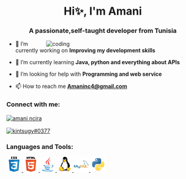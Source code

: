 <h1 align="center">Hi✨️, I'm Amani</h1>

<h3 align="center">A passionate,self-taught developer from Tunisia</h3>
<img align ="right" alt="coding" width="400 src="https://tenor.com/view/soulja-boy-pepe-typing-matrix-codes-gif-13307647">
                                                                        
                                                                        
- 🔭 I’m currently working on **Improving my development skills**

- 🌱 I’m currently learning **Java, python and everything about APIs**

- 🤝 I’m looking for help with **Programming and web service**

- 📫 How to reach me **Amaninc4@gmail.com**

<h3 align="left">Connect with me:</h3>

<p align="left">

<a href="https://linkedin.com/in/amani ncira" target="blank"><img align="center" src="https://raw.githubusercontent.com/rahuldkjain/github-profile-readme-generator/master/src/images/icons/Social/linked-in-alt.svg" alt="amani ncira" height="30" width="40" /></a>

<a href="https://discord.gg/kintsugy#0377" target="blank"><img align="center" src="https://raw.githubusercontent.com/rahuldkjain/github-profile-readme-generator/master/src/images/icons/Social/discord.svg" alt="kintsugy#0377" height="30" width="40" /></a>

</p>

<h3 align="left">Languages and Tools:</h3>

<p align="left"> <a href="https://www.w3schools.com/css/" target="_blank" rel="noreferrer"> <img src="https://raw.githubusercontent.com/devicons/devicon/master/icons/css3/css3-original-wordmark.svg" alt="css3" width="40" height="40"/> </a> <a href="https://www.w3.org/html/" target="_blank" rel="noreferrer"> <img src="https://raw.githubusercontent.com/devicons/devicon/master/icons/html5/html5-original-wordmark.svg" alt="html5" width="40" height="40"/> </a> <a href="https://www.java.com" target="_blank" rel="noreferrer"> <img src="https://raw.githubusercontent.com/devicons/devicon/master/icons/java/java-original.svg" alt="java" width="40" height="40"/> </a> <a href="https://www.linux.org/" target="_blank" rel="noreferrer"> <img src="https://raw.githubusercontent.com/devicons/devicon/master/icons/linux/linux-original.svg" alt="linux" width="40" height="40"/> </a> <a href="https://www.mysql.com/" target="_blank" rel="noreferrer"> <img src="https://raw.githubusercontent.com/devicons/devicon/master/icons/mysql/mysql-original-wordmark.svg" alt="mysql" width="40" height="40"/> </a> <a href="https://www.python.org" target="_blank" rel="noreferrer"> <img src="https://raw.githubusercontent.com/devicons/devicon/master/icons/python/python-original.svg" alt="python" width="40" height="40"/> </a> </p>

